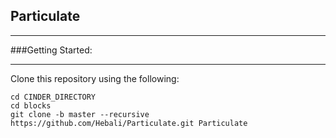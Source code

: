 ## Particulate
****

###Getting Started:
****

Clone this repository using the following:

```
cd CINDER_DIRECTORY
cd blocks
git clone -b master --recursive https://github.com/Hebali/Particulate.git Particulate
```

